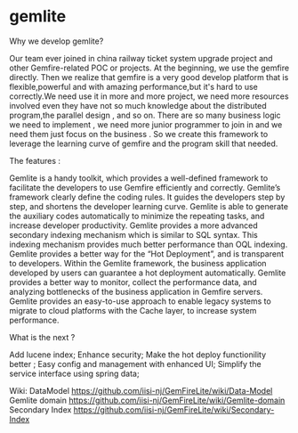 # gemlite
Why we develop gemlite?

Our team ever joined in china railway ticket system upgrade project and other Gemfire-related POC or projects.
At the beginning, we use the gemfire directly. Then we realize that gemfire is a very good develop platform that is flexible,powerful and with amazing performance,but it's hard to use correctly.We need use it in more and more project, we need more resources involved even they have not so much knowledge about the distributed program,the parallel design , and so on. There are so many business logic we need to implement , we need more junior programmer to join in and we need them just focus on the business . So we create this framework to leverage the learning curve of gemfire and the program skill that needed.

The features :

Gemlite is a handy toolkit, which provides a well-defined framework to facilitate the developers to use Gemfire efficiently and correctly.
Gemlite’s framework clearly define the coding rules. It guides the developers step by step, and shortens the developer learning curve.
Gemlite is able to generate the auxiliary codes automatically to minimize the repeating tasks, and increase developer productivity.
Gemlite provides a more advanced secondary indexing mechanism which is similar to SQL syntax. This indexing mechanism provides much better performance than OQL indexing.
Gemlite provides a better way for the “Hot Deployment”, and is transparent to developers. Within the Gemlite framework, the business application developed by users can guarantee a hot deployment automatically.
Gemlite provides a better way to monitor, collect the performance data, and analyzing bottlenecks of the business application in Gemfire servers.
Gemlite provides an easy-to-use approach to enable legacy systems to migrate to cloud platforms with the Cache layer, to increase system performance.


What is the next ?

Add lucene index;
Enhance security;
Make the hot deploy functionility better ;
Easy config and management with enhanced UI;
Simplify the service interface using spring data;


Wiki:
DataModel https://github.com/iisi-nj/GemFireLite/wiki/Data-Model<br>
Gemlite domain https://github.com/iisi-nj/GemFireLite/wiki/Gemlite-domain<br>
Secondary Index https://github.com/iisi-nj/GemFireLite/wiki/Secondary-Index<br>
